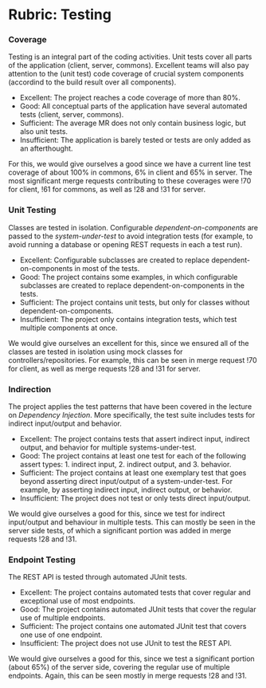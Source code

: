 # Rubric: Testing

### Coverage

Testing is an integral part of the coding activities. Unit tests cover all parts of the application (client, server, commons). Excellent teams will also pay attention to the (unit test) code coverage of crucial system components (accordind to the build result over all components).

- Excellent: The project reaches a code coverage of more than 80%.
- Good: All conceptual parts of the application have several automated tests (client, server, commons).
- Sufficient: The average MR does not only contain business logic, but also unit tests.
- Insufficient: The application is barely tested or tests are only added as an afterthought.

For this, we would give ourselves a good since we have a current line test coverage of about 100% in commons, 6% in client and 65% in server. The most significant merge requests contributing to these coverages were !70 for client, !61 for commons, as well as !28 and !31 for server.


### Unit Testing

Classes are tested in isolation. Configurable *dependent-on-components* are passed to the *system-under-test* to avoid integration tests (for example, to avoid running a database or opening REST requests in each a test run).

- Excellent: Configurable subclasses are created to replace dependent-on-components in most of the tests.
- Good: The project contains some examples, in which configurable subclasses are created to replace dependent-on-components in the tests.
- Sufficient: The project contains unit tests, but only for classes without dependent-on-components.
- Insufficient: The project only contains integration tests, which test multiple components at once.

We would give ourselves an excellent for this, since we ensured all of the classes are tested in isolation using mock classes for controllers/repositories. For example, this can be seen in merge request !70 for client, as well as merge requests !28 and !31 for server.

### Indirection

The project applies the test patterns that have been covered in the lecture on *Dependency Injection*. More specifically, the test suite includes tests for indirect input/output and behavior.

- Excellent: The project contains tests that assert indirect input, indirect output, and behavior for multiple systems-under-test.
- Good: The project contains at least one test for each of the following assert types: 1. indirect input, 2. indirect output, and 3. behavior.
- Sufficient: The project contains at least one exemplary test that goes beyond asserting direct input/output of a system-under-test. For example, by asserting indirect input, indirect output, or behavior.
- Insufficient: The project does not test or only tests direct input/output.

We would give ourselves a good for this, since we test for indirect input/output and behaviour in multiple tests. This can mostly be seen in the server side tests, of which a significant portion was added in merge requests !28 and !31.

### Endpoint Testing

The REST API is tested through automated JUnit tests.

- Excellent: The project contains automated tests that cover regular and exceptional use of most endpoints.
- Good: The project contains automated JUnit tests that cover the regular use of multiple endpoints.
- Sufficient: The project contains one automated JUnit test that covers one use of one endpoint.
- Insufficient: The project does not use JUnit to test the REST API.

We would give ourselves a good for this, since we test a significant portion (about 65%) of the server side, covering the regular use of multiple endpoints. Again, this can be seen mostly in merge requests !28 and !31. 
